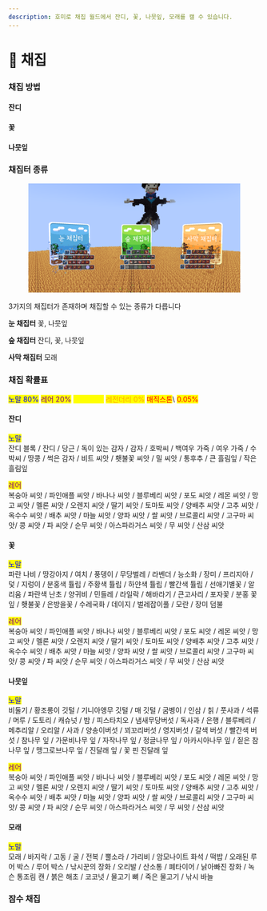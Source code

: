 ```yaml
---
description: 호미로 채집 월드에서 잔디, 꽃, 나뭇잎, 모래를 캘 수 있습니다.
---
```


# 🌿 채집

### 채집 방법

#### 잔디

#### 꽃

#### 나뭇잎

### 채집터 종류

<figure><img src="../../.gitbook/assets/2025-04-01_20.10.03 (1).png" alt=""><figcaption></figcaption></figure>

3가지의 채집터가 존재하며 채집할 수 있는 종류가 다릅니다

**눈 채집터**  꽃, 나뭇잎

**숲 채집터**  잔디, 꽃, 나뭇잎

**사막 채집터**  모래

### 채집 확률표

<mark style="color:blue;">노말 80%</mark> <mark style="color:purple;">레어 20%</mark> <mark style="color:yellow;">유니크0%</mark> <mark style="color:orange;">레전더리 0%</mark> <mark style="color:red;">매직스톤</mark>\ <mark style="color:red;">0.05%</mark>

#### 잔디

<mark style="color:blue;">노말</mark>\
잔디 블록 / 잔디 / 당근 / 독이 있는 감자 / 감자 / 호박씨 / 백여우 가죽 / 여우 가죽 / 수박씨 / 땅콩 / 썩은 감자 / 비트 씨앗 / 횃불꽃 씨앗 / 밀 씨앗 / 통후추 / 큰 흘림잎 / 작은 흘림잎

<mark style="color:purple;">레어</mark>\
복숭아 씨앗 / 파인애플 씨앗 / 바나나 씨앗 / 블루베리 씨앗 / 포도 씨앗 / 레몬 씨앗 / 망고 씨앗 / 멜론 씨앗 / 오렌지 씨앗 / 딸기 씨앗 / 토마토 씨앗 / 양배추 씨앗 / 고추 씨앗 / 옥수수 씨앗 / 배추 씨앗 / 마늘 씨앗 / 양파 씨앗 / 쌀 씨앗 / 브로콜리 씨앗 / 고구마  씨앗/ 콩 씨앗 / 파 씨앗 / 순무 씨앗 / 아스파라거스 씨앗 / 무 씨앗 / 산삼 씨앗

#### 꽃

<mark style="color:blue;">노말</mark>\
파란 나비 / 땅강아지 / 여치 / 풍뎅이 / 무당벌레 / 라벤더 / 능소화 / 장미 / 프리지아 / 덫 / 지렁이 / 분홍색 튤립 / 주황색 튤립 / 하얀색 튤립 / 빨간색 튤립 / 선애기별꽃 / 알리움 / 파란색 난초 / 양귀비 / 민들레 / 라일락 / 해바라기 / 큰고사리 / 포자꽃 / 분홍 꽃잎 / 횃불꽃 / 은방을꽃 / 수레국화 / 데이지 / 벌레잡이풀 / 모란 / 장미 덤불

<mark style="color:purple;">레어</mark>\
복숭아 씨앗 / 파인애플 씨앗 / 바나나 씨앗 / 블루베리 씨앗 / 포도 씨앗 / 레몬 씨앗 / 망고 씨앗 / 멜론 씨앗 / 오렌지 씨앗 / 딸기 씨앗 / 토마토 씨앗 / 양배추 씨앗 / 고추 씨앗 / 옥수수 씨앗 / 배추 씨앗 / 마늘 씨앗 / 양파 씨앗 / 쌀 씨앗 / 브로콜리 씨앗 / 고구마  씨앗/ 콩 씨앗 / 파 씨앗 / 순무 씨앗 / 아스파라거스 씨앗 / 무 씨앗 / 산삼 씨앗

#### 나뭇잎

<mark style="color:blue;">노말</mark>\
비둘기 / 황조롱이 깃털 / 기니아앵무 깃털 / 매 깃털 / 굼벵이 / 인삼 / 칡 / 풋사과 / 석류 / 머루 / 도토리 / 캐슈넛 / 밤 / 피스타치오 / 냄새무당버섯 / 독사과 / 은행 / 블루베리 / 메추리알 / 오리알 / 사과 / 양송이버섯 / 꾀꼬리버섯 / 영지버섯 / 갈색 버섯 / 빨간색 버섯 / 참나무 잎 / 가문비나무 잎 / 자작나무 잎 / 정글나무 잎 / 아카시아나무 잎 / 짙은 참나무 잎 / 맹그로브나무 잎 / 진달래 잎 / 꽃 핀 진달래 잎

<mark style="color:purple;">레어</mark>\
복숭아 씨앗 / 파인애플 씨앗 / 바나나 씨앗 / 블루베리 씨앗 / 포도 씨앗 / 레몬 씨앗 / 망고 씨앗 / 멜론 씨앗 / 오렌지 씨앗 / 딸기 씨앗 / 토마토 씨앗 / 양배추 씨앗 / 고추 씨앗 / 옥수수 씨앗 / 배추 씨앗 / 마늘 씨앗 / 양파 씨앗 / 쌀 씨앗 / 브로콜리 씨앗 / 고구마  씨앗/ 콩 씨앗 / 파 씨앗 / 순무 씨앗 / 아스파라거스 씨앗 / 무 씨앗 / 산삼 씨앗

#### 모래

<mark style="color:blue;">노말</mark>\
모래 / 바지락 / 고동 / 굴 / 전복 / 뿔소라 / 가리비 / 암모나이트 화석 / 떡밥 / 오래된 루어 박스 / 루어 박스 / 낚시꾼의 장화 / 오리발 / 산소통 / 폐타이어 / 낡아빠진 장화 / 녹슨 통조림 캔 / 붉은 해초 / 코코넛 / 물고기 뼈 / 죽은 물고기 / 낚시 바늘

### 잠수 채집

